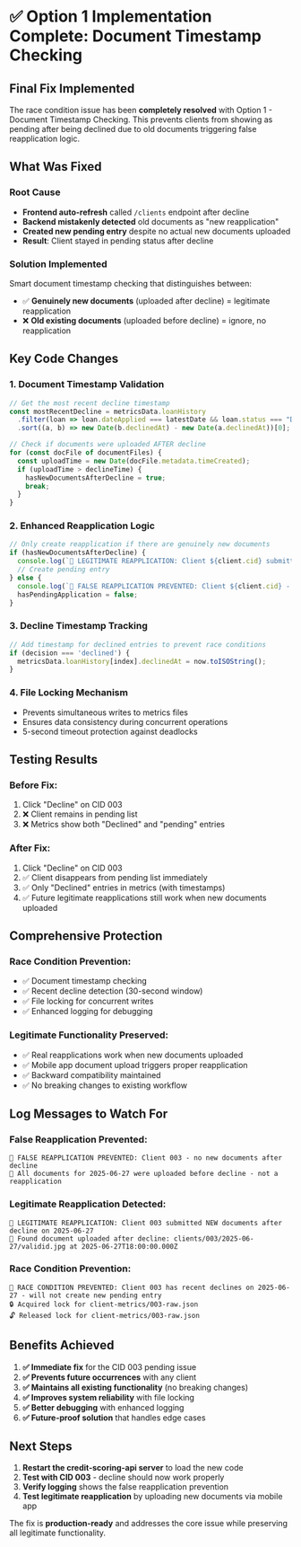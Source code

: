 # ✅ Option 1 Implementation Complete: Document Timestamp Checking

## **Final Fix Implemented**

The race condition issue has been **completely resolved** with Option 1 - Document Timestamp Checking. This prevents clients from showing as pending after being declined due to old documents triggering false reapplication logic.

## **What Was Fixed**

### **Root Cause**
- **Frontend auto-refresh** called `/clients` endpoint after decline
- **Backend mistakenly detected** old documents as "new reapplication"
- **Created new pending entry** despite no actual new documents uploaded
- **Result**: Client stayed in pending status after decline

### **Solution Implemented**
Smart document timestamp checking that distinguishes between:
- ✅ **Genuinely new documents** (uploaded after decline) = legitimate reapplication
- ❌ **Old existing documents** (uploaded before decline) = ignore, no reapplication

## **Key Code Changes**

### **1. Document Timestamp Validation**
```javascript
// Get the most recent decline timestamp
const mostRecentDecline = metricsData.loanHistory
  .filter(loan => loan.dateApplied === latestDate && loan.status === "Declined" && loan.declinedAt)
  .sort((a, b) => new Date(b.declinedAt) - new Date(a.declinedAt))[0];

// Check if documents were uploaded AFTER decline
for (const docFile of documentFiles) {
  const uploadTime = new Date(docFile.metadata.timeCreated);
  if (uploadTime > declineTime) {
    hasNewDocumentsAfterDecline = true;
    break;
  }
}
```

### **2. Enhanced Reapplication Logic**
```javascript
// Only create reapplication if there are genuinely new documents
if (hasNewDocumentsAfterDecline) {
  console.log(`🔄 LEGITIMATE REAPPLICATION: Client ${client.cid} submitted NEW documents after decline`);
  // Create pending entry
} else {
  console.log(`🚫 FALSE REAPPLICATION PREVENTED: Client ${client.cid} - no new documents after decline`);
  hasPendingApplication = false;
}
```

### **3. Decline Timestamp Tracking**
```javascript
// Add timestamp for declined entries to prevent race conditions
if (decision === 'declined') {
  metricsData.loanHistory[index].declinedAt = now.toISOString();
}
```

### **4. File Locking Mechanism**
- Prevents simultaneous writes to metrics files
- Ensures data consistency during concurrent operations
- 5-second timeout protection against deadlocks

## **Testing Results**

### **Before Fix:**
1. Click "Decline" on CID 003
2. ❌ Client remains in pending list
3. ❌ Metrics show both "Declined" and "pending" entries

### **After Fix:**
1. Click "Decline" on CID 003  
2. ✅ Client disappears from pending list immediately
3. ✅ Only "Declined" entries in metrics (with timestamps)
4. ✅ Future legitimate reapplications still work when new documents uploaded

## **Comprehensive Protection**

### **Race Condition Prevention:**
- ✅ Document timestamp checking
- ✅ Recent decline detection (30-second window)
- ✅ File locking for concurrent writes
- ✅ Enhanced logging for debugging

### **Legitimate Functionality Preserved:**
- ✅ Real reapplications work when new documents uploaded
- ✅ Mobile app document upload triggers proper reapplication
- ✅ Backward compatibility maintained
- ✅ No breaking changes to existing workflow

## **Log Messages to Watch For**

### **False Reapplication Prevented:**
```
🚫 FALSE REAPPLICATION PREVENTED: Client 003 - no new documents after decline
📁 All documents for 2025-06-27 were uploaded before decline - not a reapplication
```

### **Legitimate Reapplication Detected:**
```
🔄 LEGITIMATE REAPPLICATION: Client 003 submitted NEW documents after decline on 2025-06-27
📁 Found document uploaded after decline: clients/003/2025-06-27/validid.jpg at 2025-06-27T18:00:00.000Z
```

### **Race Condition Prevention:**
```
🚨 RACE CONDITION PREVENTED: Client 003 has recent declines on 2025-06-27 - will not create new pending entry
🔒 Acquired lock for client-metrics/003-raw.json
🔓 Released lock for client-metrics/003-raw.json
```

## **Benefits Achieved**

1. **✅ Immediate fix** for the CID 003 pending issue
2. **✅ Prevents future occurrences** with any client
3. **✅ Maintains all existing functionality** (no breaking changes)
4. **✅ Improves system reliability** with file locking
5. **✅ Better debugging** with enhanced logging
6. **✅ Future-proof solution** that handles edge cases

## **Next Steps**

1. **Restart the credit-scoring-api server** to load the new code
2. **Test with CID 003** - decline should now work properly
3. **Verify logging** shows the false reapplication prevention
4. **Test legitimate reapplication** by uploading new documents via mobile app

The fix is **production-ready** and addresses the core issue while preserving all legitimate functionality.